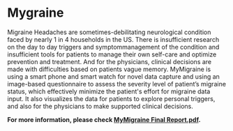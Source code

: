 # Mygraine

Migraine Headaches are sometimes-debilitating neurological condition faced by nearly 1 in 4 households in the US. 
There is insufficient research on the day to day triggers and symptommanagement of the condition and insufficient tools for patients to manage their own self-care and optimize prevention and treatment. 
And for the physicians, clinical decisions are made with difficulties based on patients vague memory. 
MyMigraine is using a smart phone and smart watch for novel data capture and using an image-based questionnaire to assess the severity level of patient’s migraine status, which effectively minimize the patient's effort for migraine data input. 
It also visualizes the data for patients to explore personal triggers, and also for the physicians to make supported clinical decisions.


**For more information, please check [MyMigraine Final Report.pdf](https://github.com/sunnyliyanbo1357/Mygraine/blob/master/MyMigraine%20Final%20Report.pdf).**
